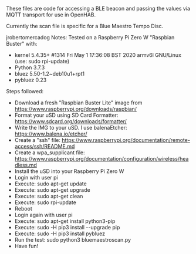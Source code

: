 These files are code for accessing a BLE beacon and passing the values via MQTT transport for use in OpenHAB.

Currently the scan file is specific for a Blue Maestro Tempo Disc.

jrobertomercadog Notes:
Tested on a Raspberry Pi Zero W "Raspbian Buster" with:
* kernel 5.4.35+ #1314 Fri May 1 17:36:08 BST 2020 armv6l GNU/Linux (use: sudo rpi-update)
* Python 3.7.3
* bluez 5.50-1.2~deb10u1+rpt1
* pybluez 0.23

Steps followed:
* Download a fresh "Raspbian Buster Lite" image from https://www.raspberrypi.org/downloads/raspbian/
* Format your uSD using SD Card Formatter: https://www.sdcard.org/downloads/formatter/
* Write the IMG to your uSD. I use balenaEtcher: https://www.balena.io/etcher/
* Create a "ssh" file: https://www.raspberrypi.org/documentation/remote-access/ssh/README.md
* Create a wpa_supplicant file: https://www.raspberrypi.org/documentation/configuration/wireless/headless.md
* Install the uSD into your Raspberry Pi Zero W
* Login with user pi
* Execute: sudo apt-get update
* Execute: sudo apt-get upgrade
* Execute: sudo apt-get clean
* Execute: sudo rpi-update
* Reboot
* Login again with user pi
* Execute: sudo apt-get install python3-pip
* Execute: sudo -H pip3 install --upgrade pip
* Execute: sudo -H pip3 install pybluez
* Run the test: sudo python3 bluemaestroscan.py
* Have fun!
